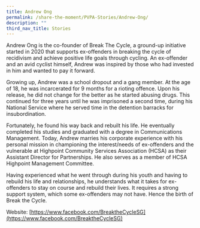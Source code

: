 ```yaml
---
title: Andrew Ong
permalink: /share-the-moment/PVPA-Stories/Andrew-Ong/
description: ""
third_nav_title: Stories
---
```



Andrew Ong is the co-founder of Break The Cycle, a ground-up initiative started in 2020 that supports ex-offenders in breaking the cycle of recidivism and achieve positive life goals through cycling. An ex-offender and an avid cyclist himself, Andrew was inspired by those who had invested in him and wanted to pay it forward.

Growing up, Andrew was a school dropout and a gang member. At the age of 18, he was incarcerated for 9 months for a rioting offence. Upon his release, he did not change for the better as he started abusing drugs. This continued for three years until he was imprisoned a second time, during his National Service where he served time in the detention barracks for insubordination.

Fortunately, he found his way back and rebuilt his life. He eventually completed his studies and graduated with a degree in Communications Management. Today, Andrew marries his corporate experience with his personal mission in championing the interest/needs of ex-offenders and the vulnerable at Highpoint Community Services Association (HCSA) as their Assistant Director for Partnerships. He also serves as a member of HCSA Highpoint Management Committee.

Having experienced what he went through during his youth and having to rebuild his life and relationships, he understands what it takes for ex-offenders to stay on course and rebuild their lives. It requires a strong support system, which some ex-offenders may not have. Hence the birth of Break the Cycle.

Website: [https://www.facebook.com/BreaktheCycleSG](https://www.facebook.com/BreaktheCycleSG)